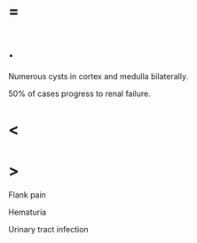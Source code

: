 # =

# .

Numerous cysts in cortex and medulla bilaterally.

50% of cases progress to renal failure.

# <

# >

Flank pain

Hematuria

Urinary tract infection
